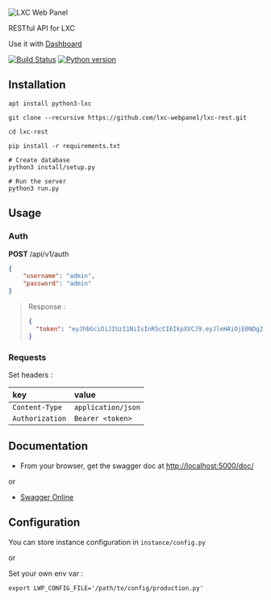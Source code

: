 ![LXC Web Panel](https://raw.githubusercontent.com/lxc-webpanel/lxc-webpanel.github.com/master/img/logo-2016-readme.png)

RESTful API for LXC

Use it with [Dashboard](https://github.com/lxc-webpanel/dashdoard)

[![Build Status](https://travis-ci.org/lxc-webpanel/lxc-rest.svg?branch=master)](https://travis-ci.org/lxc-webpanel/lxc-rest)
[![Python version](https://img.shields.io/badge/Python-3.5-blue.svg)](https://www.python.org/downloads/release/python-350/)


## Installation
```shell
apt install python3-lxc

git clone --recursive https://github.com/lxc-webpanel/lxc-rest.git

cd lxc-rest

pip install -r requirements.txt

# Create database
python3 install/setup.py

# Run the server
python3 run.py
```

## Usage
### Auth

**POST** /api/v1/auth
```json
{
	"username": "admin",
	"password": "admin"
}
```

> Response :
> ```json
> {
> 	"token": "eyJhbGciOiJIUzI1NiIsInR5cCI6IkpXVCJ9.eyJleHAiOjE0NDg2NDA1MTIsInVzZXJfaWQiOjF9.oHl2v9cToaiu_skElCbkJ_-UPELnneJVbv67sDbmfMQ"
> }
> ```

### Requests

Set headers :

| key             | value              |
| :-------------- | :----------------- |
| `Content-Type`  | `application/json` |
| `Authorization` | `Bearer <token>`   |


## Documentation

* From your browser, get the swagger doc at [http://localhost:5000/doc/](http://localhost:5000/doc/)

or

* [Swagger Online](http://petstore.swagger.io/?url=http://lxc-webpanel.github.io/doc/swagger.json)


## Configuration
You can store instance configuration in `instance/config.py`

or

Set your own env var :

`export LWP_CONFIG_FILE='/path/to/config/production.py'`
